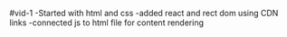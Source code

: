 #vid-1
    -Started with html and css
    -added react and rect dom using CDN links
    -connected js to html file for content rendering